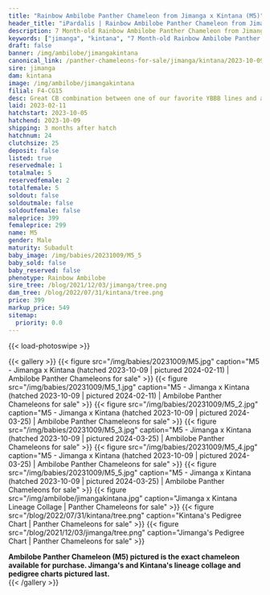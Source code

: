```yaml
---
title: "Rainbow Ambilobe Panther Chameleon from Jimanga x Kintana (M5)"
header_title: "iPardalis | Rainbow Ambilobe Panther Chameleon from Jimanga x Kintana | M5"
description: 7 Month-old Rainbow Ambilobe Panther Chameleon from Jimanga and Kintana. Great CB combination between one of our favorite YBBB lines and a Chromatic Chameleons female. We've included sire and dam dendrograms if available, but you can view our Jimanga or Kintana breeder pages for more information.
keywords: ["jimanga", "kintana", "7 Month-old Rainbow Ambilobe Panther Chameleon", "baby chameleons for sale", "buy panther chameleon", "panther for sale", "ambilobe panther chameleons for sale", "ambilobe panther chameleon for sale"]
draft: false
banner: /img/ambilobe/jimangakintana
canonical_link: /panther-chameleons-for-sale/jimanga/kintana/2023-10-09/M3/
sire: jimanga
dam: kintana
image: /img/ambilobe/jimangakintana
filial: F4-CG15
desc: Great CB combination between one of our favorite YBBB lines and a Chromatic Chameleons female.
laid: 2023-02-11
hatchstart: 2023-10-05
hatchend: 2023-10-09
shipping: 3 months after hatch
hatchnum: 24
clutchsize: 25
deposit: false
listed: true
reservedmale: 1
totalmale: 5
reservedfemale: 2
totalfemale: 5
soldout: false
soldoutmale: false
soldoutfemale: false
maleprice: 399
femaleprice: 299
name: M5
gender: Male
maturity: Subadult
baby_image: /img/babies/20231009/M5_5
baby_sold: false
baby_reserved: false
phenotype: Rainbow Ambilobe
sire_tree: /blog/2021/12/03/jimanga/tree.png
dam_tree: /blog/2022/07/31/kintana/tree.png
price: 399
markup_price: 549
sitemap: 
  priority: 0.0
---
```


{{< load-photoswipe >}}

{{< gallery >}}
  {{< figure src="/img/babies/20231009/M5.jpg" caption="M5 - Jimanga x Kintana (hatched 2023-10-09 | pictured 2024-02-11) | Ambilobe Panther Chameleons for sale" >}}
  {{< figure src="/img/babies/20231009/M5_1.jpg" caption="M5 - Jimanga x Kintana (hatched 2023-10-09 | pictured 2024-02-11) | Ambilobe Panther Chameleons for sale" >}}
  {{< figure src="/img/babies/20231009/M5_2.jpg" caption="M5 - Jimanga x Kintana (hatched 2023-10-09 | pictured 2024-03-25) | Ambilobe Panther Chameleons for sale" >}}
  {{< figure src="/img/babies/20231009/M5_3.jpg" caption="M5 - Jimanga x Kintana (hatched 2023-10-09 | pictured 2024-03-25) | Ambilobe Panther Chameleons for sale" >}}
  {{< figure src="/img/babies/20231009/M5_4.jpg" caption="M5 - Jimanga x Kintana (hatched 2023-10-09 | pictured 2024-03-25) | Ambilobe Panther Chameleons for sale" >}}
  {{< figure src="/img/babies/20231009/M5_5.jpg" caption="M5 - Jimanga x Kintana (hatched 2023-10-09 | pictured 2024-03-25) | Ambilobe Panther Chameleons for sale" >}}
  {{< figure src="/img/ambilobe/jimangakintana.jpg" caption="Jimanga x Kintana Lineage Collage | Panther Chameleons for sale" >}}
  {{< figure src="/blog/2022/07/31/kintana/tree.png" caption="Kintana's Pedigree Chart | Panther Chameleons for sale" >}}
  {{< figure src="/blog/2021/12/03/jimanga/tree.png" caption="Jimanga's Pedigree Chart | Panther Chameleons for sale" >}}
  <figcaption itemprop="description"><strong>Ambilobe Panther Chameleon (M5) pictured is the exact chameleon available for purchase. Jimanga's and Kintana's lineage collage and pedigree charts pictured last.</strong></figcaption>
{{< /gallery >}}
